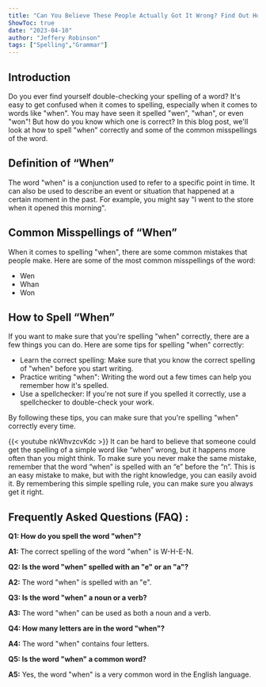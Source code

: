 ```yaml
---
title: "Can You Believe These People Actually Got It Wrong? Find Out How to Spell 'When'!"
ShowToc: true 
date: "2023-04-10"
author: "Jeffery Robinson" 
tags: ["Spelling","Grammar"]
---
```

## Introduction

Do you ever find yourself double-checking your spelling of a word? It's easy to get confused when it comes to spelling, especially when it comes to words like "when". You may have seen it spelled "wen", "whan", or even "won"! But how do you know which one is correct? In this blog post, we'll look at how to spell "when" correctly and some of the common misspellings of the word.

## Definition of “When”

The word "when" is a conjunction used to refer to a specific point in time. It can also be used to describe an event or situation that happened at a certain moment in the past. For example, you might say "I went to the store when it opened this morning".

## Common Misspellings of “When”

When it comes to spelling "when", there are some common mistakes that people make. Here are some of the most common misspellings of the word:

* Wen
* Whan
* Won

## How to Spell “When”

If you want to make sure that you're spelling "when" correctly, there are a few things you can do. Here are some tips for spelling "when" correctly:

* Learn the correct spelling: Make sure that you know the correct spelling of "when" before you start writing.
* Practice writing "when": Writing the word out a few times can help you remember how it's spelled.
* Use a spellchecker: If you're not sure if you spelled it correctly, use a spellchecker to double-check your work.

By following these tips, you can make sure that you're spelling "when" correctly every time.

{{< youtube nkWhvzcvKdc >}} 
It can be hard to believe that someone could get the spelling of a simple word like “when” wrong, but it happens more often than you might think. To make sure you never make the same mistake, remember that the word “when” is spelled with an “e” before the “n”. This is an easy mistake to make, but with the right knowledge, you can easily avoid it. By remembering this simple spelling rule, you can make sure you always get it right.

## Frequently Asked Questions (FAQ) :
**Q1: How do you spell the word "when"?**

**A1:** The correct spelling of the word "when" is W-H-E-N.

**Q2: Is the word "when" spelled with an "e" or an "a"?**

**A2:** The word "when" is spelled with an "e".

**Q3: Is the word "when" a noun or a verb?**

**A3:** The word "when" can be used as both a noun and a verb.

**Q4: How many letters are in the word "when"?**

**A4:** The word "when" contains four letters.

**Q5: Is the word "when" a common word?**

**A5:** Yes, the word "when" is a very common word in the English language.





